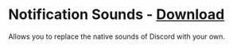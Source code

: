 # Notification Sounds - [Download](https://betterdiscord.net/ghdl?url=https://raw.githubusercontent.com/mwittrien/BetterDiscordAddons/master/Plugins/NotificationSounds/NotificationSounds.plugin.js)

Allows you to replace the native sounds of Discord with your own.
